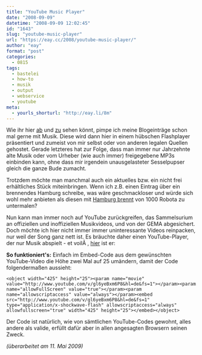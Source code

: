 ```yaml
---
title: "YouTube Music Player"
date: "2008-09-09"
datetime: "2008-09-09 12:02:45"
id: "1643"
slug: "youtube-music-player"
url: "https://eay.cc/2008/youtube-music-player/"
author: "eay"
format: "post"
categories:
  - 0815
tags:
  - bastelei
  - how-to
  - musik
  - output
  - webservice
  - youtube
meta:
  - yourls_shorturl: "http://eay.li/8m"
---
```


Wie ihr hier [ab](//eay.cc/2008/eine-kleine-geschichte-an-der-sich-andere-musiker-ein-beispiel-nehmen-sollten/) und [zu](//eay.cc/2008/remix-wahnsinn/) sehen könnt, pimpe ich meine Blogeinträge schon mal gerne mit Musik. Diese wird dann hier in einem hübschen Flashplayer präsentiert und zumeist von mir selbst oder von anderen legalen Quellen gehostet. Gerade letzteres hat zur Folge, dass man immer nur Jahrzehnte alte Musik oder vom Urheber (wie auch immer) freigegebene MP3s einbinden kann, ohne dass mir irgendein unausgelasteter Sesselpupser gleich die ganze Bude zumacht.

Trotzdem möchte man manchmal auch ein aktuelles bzw. ein nicht frei erhältliches Stück miteinbringen. Wenn ich z.B. einen Eintrag über ein brennendes Hamburg schreibe, was wäre geschmackloser und würde sich wohl mehr anbieten als diesen mit [Hamburg brennt](http://www.youtube.com/watch?v=gl6yeBxm6P8) von 1000 Robota zu untermalen?

Nun kann man immer noch auf YouTube zurückgreifen, das Sammelsurium an offiziellen und inoffiziellen Musikvideos, und von der GEMA abgesichert. Doch möchte ich hier nicht immer immer uninteressante Videos reinpacken, nur weil der Song ganz nett ist. Es bräuchte daher einen YouTube-Player, der nur Musik abspielt - et voilÃ , [hier](http://eleph.antville.org/stories/1833232/) ist er:

**So funktioniert's:** Einfach im Embed-Code aus dem gewünschten YouTube-Video die Höhe zwei Mal auf 25 umändern, damit der Code folgendermaßen aussieht:

`<object width="425" height="25"><param name="movie" value="http://www.youtube.com/v/gl6yeBxm6P8&hl=de&fs=1"></param><param name="allowFullScreen" value="true"></param><param name="allowscriptaccess" value="always"></param><embed src="http://www.youtube.com/v/gl6yeBxm6P8&hl=de&fs=1" type="application/x-shockwave-flash" allowscriptaccess="always" allowfullscreen="true" width="425" height="25"></embed></object>`

Der Code ist natürlich, wie von sämtlichen YouTube-Codes gewohnt, alles andere als valide, erfüllt dafür aber in allen angesagten Browsern seinen Zweck.

_(überarbeitet am 11. Mai 2009)_
